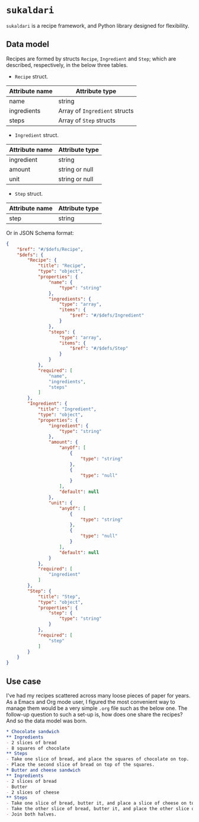 # `sukaldari`

`sukaldari` is a recipe framework, and Python library designed for flexibility.

## Data model
Recipes are formed by structs `Recipe`, `Ingredient` and `Step`; which are described, respectively, in the below three tables.
- `Recipe` struct.

| Attribute name | Attribute type |
|---|---|
| name | string |
| ingredients | Array of `Ingredient` structs |
| steps | Array of `Step` structs |
- `Ingredient` struct.

| Attribute name | Attribute type |
|---|---|
| ingredient | string |
| amount | string or null |
| unit | string or null |
- `Step` struct.

| Attribute name | Attribute type |
|---|---|
| step | string |


Or in JSON Schema format:
```json
{
    "$ref": "#/$defs/Recipe",
    "$defs": {
        "Recipe": {
            "title": "Recipe",
            "type": "object",
            "properties": {
                "name": {
                    "type": "string"
                },
                "ingredients": {
                    "type": "array",
                    "items": {
                        "$ref": "#/$defs/Ingredient"
                    }
                },
                "steps": {
                    "type": "array",
                    "items": {
                        "$ref": "#/$defs/Step"
                    }
                }
            },
            "required": [
                "name",
                "ingredients",
                "steps"
            ]
        },
        "Ingredient": {
            "title": "Ingredient",
            "type": "object",
            "properties": {
                "ingredient": {
                    "type": "string"
                },
                "amount": {
                    "anyOf": [
                        {
                            "type": "string"
                        },
                        {
                            "type": "null"
                        }
                    ],
                    "default": null
                },
                "unit": {
                    "anyOf": [
                        {
                            "type": "string"
                        },
                        {
                            "type": "null"
                        }
                    ],
                    "default": null
                }
            },
            "required": [
                "ingredient"
            ]
        },
        "Step": {
            "title": "Step",
            "type": "object",
            "properties": {
                "step": {
                    "type": "string"
                }
            },
            "required": [
                "step"
            ]
        }
    }
}
```

## Use case
I've had my recipes scattered across many loose pieces of paper for years. As a Emacs and Org mode user, I figured the most convenient way to manage them would be a very simple `.org` file such as the below one. The follow-up question to such a set-up is, how does one share the recipes? And so the data model was born.

```org
* Chocolate sandwich
** Ingredients
- 2 slices of bread
- 8 squares of chocolate
** Steps
- Take one slice of bread, and place the squares of chocolate on top.
- Place the second slice of bread on top of the squares.
* Butter and cheese sandwich
** Ingredients
- 2 slices of bread
- Butter
- 2 slices of cheese
** Steps
- Take one slice of bread, butter it, and place a slice of cheese on top of it.
- Take the other slice of bread, butter it, and place the other slice of cheese on top of it.
- Join both halves.
```
